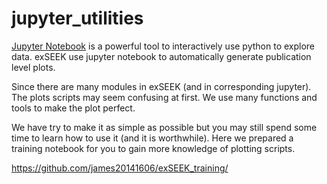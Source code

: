 # jupyter_utilities

[Jupyter Notebook](http://jupyter.org/) is a powerful tool to interactively use python to explore data. exSEEK use jupyter notebook to automatically generate publication level plots. 

Since there are many modules in exSEEK (and in corresponding jupyter). The plots scripts may seem confusing at first. We use many functions and tools to make the plot perfect. 

We have try to make it as simple as possible but you may still spend some time to learn how to use it (and it is worthwhile). Here we prepared a training notebook for you to gain more knowledge of plotting scripts.

https://github.com/james20141606/exSEEK_training/



